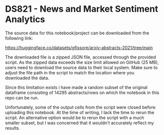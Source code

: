 # DS821 - News and Market Sentiment Analytics

The source data for this notebook/project can be downloaded from the following link:

https://huggingface.co/datasets/gfissore/arxiv-abstracts-2021/tree/main

The downloaded file is a zipped JSON file, accessed through the provided script. 
As the zipped data exceeds the size limit allowed on GitHub (25 MB), users need to download the source data to their local system. 
Make sure to adjust the file path in the script to match the location where you downloaded the data.

Since this limitation exists i have made a random subset of the original dataframe consisting of 14295 abstracts/rows on which the notebook in this repo can be run.

Unfortunately, some of the output cells from the script were closed before uploading this notebook. At the time of writing, I lack the time to rerun the script. An alternative option would be to rerun the script with a much smaller subset, but I was concerned that it wouldn't accurately reflect my results.
